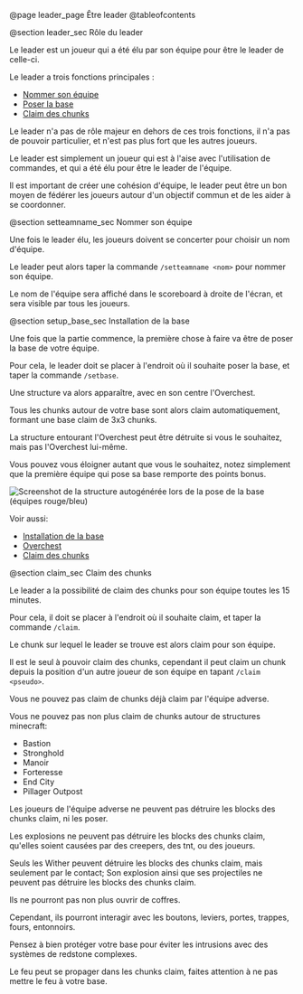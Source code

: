 @page leader_page Être leader
@tableofcontents

@section leader_sec Rôle du leader

Le leader est un joueur qui a été élu par son équipe pour être le leader de celle-ci.

Le leader a trois fonctions principales :
- [Nommer son équipe](#setteamname_sec)
- [Poser la base](#setup_base_sec)
- [Claim des chunks](#claim_sec)

Le leader n'a pas de rôle majeur en dehors de ces trois fonctions, il n'a pas de pouvoir particulier, et n'est pas plus fort que les autres joueurs.

Le leader est simplement un joueur qui est à l'aise avec l'utilisation de commandes, et qui a été élu pour être le leader de l'équipe.

Il est important de créer une cohésion d'équipe, le leader peut être un bon moyen de fédérer les joueurs autour d'un objectif commun et de les aider à se coordonner.

@section setteamname_sec Nommer son équipe

Une fois le leader élu, les joueurs doivent se concerter pour choisir un nom d'équipe.

Le leader peut alors taper la commande `/setteamname <nom>` pour nommer son équipe.

Le nom de l'équipe sera affiché dans le scoreboard à droite de l'écran, et sera visible par tous les joueurs.


@section setup_base_sec Installation de la base

Une fois que la partie commence, la première chose à faire va être de poser la base de votre équipe.

Pour cela, le leader doit se placer à l'endroit où il souhaite poser la base, et taper la commande `/setbase`.

Une structure va alors apparaître, avec en son centre l'Overchest.

Tous les chunks autour de votre base sont alors claim automatiquement, formant une base claim de 3x3 chunks.

La structure entourant l'Overchest peut être détruite si vous le souhaitez, mais pas l'Overchest lui-même.

Vous pouvez vous éloigner autant que vous le souhaitez, notez simplement que la première équipe qui pose sa base remporte des points bonus.

![Screenshot de la structure autogénérée lors de la pose de la base (équipes rouge/bleu)](base.png)

Voir aussi:
- [Installation de la base](getting_started_page.html#setup_base_sec)
- [Overchest](overchest_page.html)
- [Claim des chunks](#claim_sec)


@section claim_sec Claim des chunks

Le leader a la possibilité de claim des chunks pour son équipe toutes les 15 minutes.

Pour cela, il doit se placer à l'endroit où il souhaite claim, et taper la commande `/claim`.

Le chunk sur lequel le leader se trouve est alors claim pour son équipe.

Il est le seul à pouvoir claim des chunks, cependant il peut claim un chunk depuis la position d'un autre joueur de son équipe en tapant `/claim <pseudo>`.

Vous ne pouvez pas claim de chunks déjà claim par l'équipe adverse.

Vous ne pouvez pas non plus claim de chunks autour de structures minecraft:
- Bastion
- Stronghold
- Manoir
- Forteresse
- End City
- Pillager Outpost

Les joueurs de l'équipe adverse ne peuvent pas détruire les blocks des chunks claim, ni les poser.

Les explosions ne peuvent pas détruire les blocks des chunks claim, qu'elles soient causées par des creepers, des tnt, ou des joueurs.

Seuls les Wither peuvent détruire les blocks des chunks claim, mais seulement par le contact; Son explosion ainsi que ses projectiles ne peuvent pas détruire les blocks des chunks claim.

Ils ne pourront pas non plus ouvrir de coffres.

Cependant, ils pourront interagir avec les boutons, leviers, portes, trappes, fours, entonnoirs.

Pensez à bien protéger votre base pour éviter les intrusions avec des systèmes de redstone complexes.

Le feu peut se propager dans les chunks claim, faites attention à ne pas mettre le feu à votre base.